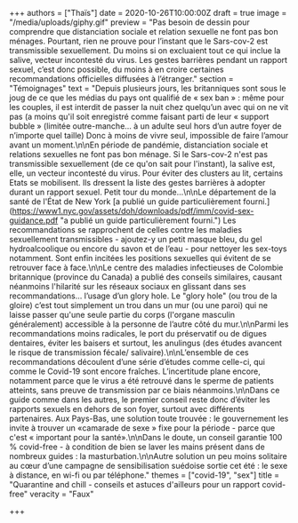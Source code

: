 +++
authors = ["Thaïs"]
date = 2020-10-26T10:00:00Z
draft = true
image = "/media/uploads/giphy.gif"
preview = "Pas besoin de dessin pour comprendre que distanciation sociale et relation sexuelle ne font pas bon ménages. Pourtant, rien ne prouve pour l’instant que le Sars-cov-2 est transmissible sexuellement. Du moins si on excluaient tout ce qui inclue la salive, vecteur incontesté du virus. Les gestes barrières pendant un rapport sexuel, c’est donc possible, du moins à en croire certaines recommandations officielles diffusées à l’étranger."
section = "Témoignages"
text = "Depuis plusieurs jours, les britanniques sont sous le joug de ce que les médias du pays ont qualifié de « sex ban » : même pour les couples, il est interdit de passer la nuit chez quelqu’un avec qui on ne vit pas (a moins qu'il soit enregistré comme faisant parti de leur « support bubble » (limitée outre-manche… à un adulte seul hors d’un autre foyer de n’importe quel taille) Donc à moins de vivre  seul, impossible de faire l’amour avant un moment.\n\nEn période de pandémie, distanciation sociale et relations sexuelles ne font pas bon ménage. Si le Sars-cov-2 n'est pas transmissible sexuellement (de ce qu'on sait pour l'instant), la salive est, elle, un vecteur incontesté du virus. Pour éviter des clusters au lit, certains Etats se mobilisent. Ils dressent la liste des gestes barrières à adopter durant un rapport sexuel. Petit tour du monde...\n\nLe département de la santé de l'État de New York [a publié un guide particulièrement fourni.](https://www1.nyc.gov/assets/doh/downloads/pdf/imm/covid-sex-guidance.pdf \"a publié un guide particulièrement fourni.\") Les recommandations se rapprochent de celles contre les maladies sexuellement transmissibles - ajoutez-y un petit masque bleu, du gel hydroalcoolique ou encore du savon et de l’eau - pour nettoyer les sex-toys notamment. Sont enfin incitées les positions sexuelles qui évitent de se retrouver face à face.\n\nLe centre des maladies infectieuses de Colombie britannique (province du Canada) a publié des conseils similaires, causant néanmoins l'hilarité sur les réseaux sociaux en glissant dans ses recommandations… l’usage d’un glory hole. Le \"glory hole\" (ou trou de la gloire) c’est tout simplement un trou dans un mur (ou une paroi) qui ne laisse passer qu'une seule partie du corps (l'organe masculin généralement) accessible à la personne de l’autre côté du mur.\n\nParmi les recommandations moins radicales, le port du préservatif ou de digues dentaires, éviter les baisers et surtout, les anulingus (des études avancent le risque de transmission fécale/ salivaire).\n\nL’ensemble de ces recommandations découlent d’une série d’études comme celle-ci, qui comme le Covid-19 sont encore fraîches. L’incertitude plane encore, notamment parce que le virus a été retrouvé dans le sperme de patients atteints, sans preuve de transmission par ce biais néanmoins.\n\nDans ce guide comme dans les autres, le premier conseil reste donc d’éviter les rapports sexuels en dehors de son foyer, surtout avec différents partenaires. Aux Pays-Bas, une solution toute trouvée : le gouvernement les invite à trouver un «camarade de sexe » fixe pour la période - parce que c'est « important pour la santé».\n\nDans le doute, un conseil garantie 100 % covid-free - à condition de bien se laver les mains présent dans de nombreux guides : la masturbation.\n\nAutre solution un peu moins solitaire au cœur d’une campagne de sensibilisation suédoise sortie cet été : le sexe à distance, en wi-fi ou par téléphone."
themes = ["covid-19", "sex"]
title = "Quarantine and chill - conseils et astuces d'ailleurs pour un rapport covid-free"
veracity = "Faux"

+++
